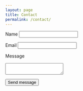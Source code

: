 ```yaml
---
layout: page
title: Contact
permalink: /contact/
---
```



<form accept-charset="UTF-8" action="{https://formspree.io/f/xoqbpger}" method="POST">
  <label for="name">Name</label>
  <input type="text" id="name" name="name" required>

  <label for="email">Email</label>
  <input type="email" id="email" name="email" required>

  <label for="message">Message</label>
  <textarea name="message"></textarea>

  <button type="submit">Send message</button>
</form>